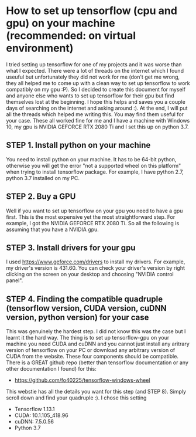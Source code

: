# How to set up tensorflow (cpu and gpu) on your machine (recommended: on virtual environment)
I tried setting up tensorflow for one of my projects and it was worse than what I expected. There were a lot of threads on the internet which I found useuful but unfortunately they did not work for me (don't get me wrong, they all helped me to come up with a clean way to set up tensorflow to work compatibly on my gpu :P). So I decided to create this document for myself and anyone else who wants to set up tensorflow for their gpu but find themselves lost at the beginning. I hope this helps and saves you a couple days of searching on the internet and asking around :). At the end, I will put all the threads which helped me writing this. You may find them useful for your case.
These all worked fine for me and I have a machine with Windows 10, my gpu is NVIDIA GEFORCE RTX 2080 Ti and I set this up on python 3.7.

## STEP 1. Install python on your machine 
You need to install python on your machine. It has to be 64-bit python, otherwise you will get the error "not a supported wheel on this platform" when trying to install tensorflow package. For example, I have python 2.7, python 3.7 installed on my PC.

## STEP 2. Buy a GPU
Well if you want to set up tensorflow on your gpu you need to have a gpu first. This is the most expensive yet the most straightforward step. For example, I got the NVIDIA GEFORCE RTX 2080 Ti. So all the following is assuming that you have a NVIDIA gpu.

## STEP 3. Install drivers for your gpu
I used https://www.geforce.com/drivers to install my drivers. For example, my driver's version is 431.60. You can check your driver's version by right clicking on the screen on your desktop and choosing "NVIDIA control panel".

## STEP 4. Finding the compatible quadruple (tensorflow version, CUDA version, cuDNN version, python version) for your case
This was genuinely the hardest step. I did not know this was the case but I learnt it the hard way. The thing is to set up tensorflow-gpu on your machine you need CUDA and cuDNN and you cannot just install any aritrary version of tensorflow on your PC or download any arbitrary version of CUDA from the website. These four components should be compatible. There is a GREAT github repo (better than tensorflow documentation or any other documentation I found) for this:
* https://github.com/fo40225/tensorflow-windows-wheel

This webstie has all the details you want for this step (and STEP 8). Simply scroll down and find your quadruple :). I chose this setting
* Tensorflow 1.13.1
* CUDA: 10.1.105_418.96
* cuDNN: 7.5.0.56
* Python 3.7
